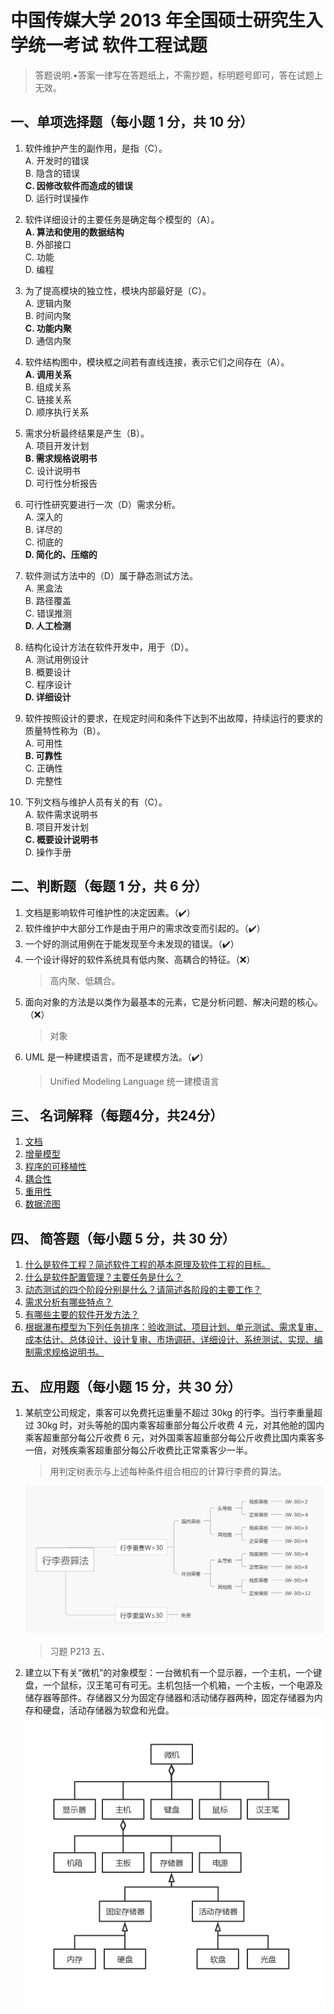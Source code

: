 # 中国传媒大学 2013 年全国硕士研究生入学统一考试 软件工程试题

> 答题说明.•答案一律写在答题纸上，不需抄题，标明题号即可，答在试题上无效。

## 一、单项选择题（每小题 1 分，共 10 分）

1. 软件维护产生的副作用，是指（C）。  
  A. 开发时的错误  
  B. 隐含的错误  
  **C. 因修改软件而造成的错误**  
  D. 运行时误操作  

2. 软件详细设计的主要任务是确定每个模型的（A）。  
  **A. 算法和使用的数据结构**  
  B. 外部接口  
  C. 功能  
  D. 编程  

3. 为了提高模块的独立性，模块内部最好是（C）。  
  A. 逻辑内聚  
  B. 时间内聚  
  **C. 功能内聚**  
  D. 通信内聚  

4. 软件结构图中，模块框之间若有直线连接，表示它们之间存在（A）。  
  **A. 调用关系**  
  B. 组成关系  
  C. 链接关系  
  D. 顺序执行关系  

5. 需求分析最终结果是产生（B）。  
  A. 项目开发计划  
  **B. 需求规格说明书**  
  C. 设计说明书  
  D. 可行性分析报告  

6. 可行性研究要进行一次（D）需求分析。  
  A. 深入的  
  B. 详尽的  
  C. 彻底的  
  **D. 简化的、压缩的**  

7. 软件测试方法中的（D）属于静态测试方法。  
  A. 黑盒法  
  B. 路径覆盖  
  C. 错误推测  
  **D. 人工检测**  

8. 结构化设计方法在软件开发中，用于（D）。  
  A. 测试用例设计  
  B. 概要设计  
  C. 程序设计  
  **D. 详细设计**  

9. 软件按照设计的要求，在规定时间和条件下达到不出故障，持续运行的要求的质量特性称为（B）。  
  A. 可用性  
  **B. 可靠性**  
  C. 正确性  
  D. 完整性  

10. 下列文档与维护人员有关的有（C）。  
  A. 软件需求说明书  
  B. 项目开发计划  
  **C. 概要设计说明书**  
  D. 操作手册  

## 二、判断题（每题 1 分，共 6 分）

1. 文档是影响软件可维护性的决定因素。（✔️）
2. 软件维护中大部分工作是由于用户的需求改变而引起的。（✔️）
3. 一个好的测试用例在于能发现至今未发现的错误。（✔️）
4. 一个设计得好的软件系统具有低内聚、高耦合的特征。（❌）
   > 高内聚、低耦合。
5. 面向对象的方法是以类作为最基本的元素，它是分析问题、解决问题的核心。（❌）
   > 对象
6. UML 是一种建模语言，而不是建模方法。（✔️）
   > Unified Modeling Language 统一建模语言

## 三、 名词解释（每题4分，共24分）

1. [文档](/notes/explanation-of-nouns/#文档)
2. [增量模型](/notes/explanation-of-nouns/#增量模型)
3. [程序的可移植性](/notes/explanation-of-nouns/#可移植性)
4. [耦合性](/notes/explanation-of-nouns/#耦合)
5. [重用性](/notes/explanation-of-nouns/#重用性)
6. [数据流图](/notes/explanation-of-nouns/#数据流图)

## 四、 简答题（每小题 5 分，共 30 分）

1. [什么是软件工程？简述软件工程的基本原理及软件工程的目标。](/notes/short-answer/#什么是软件工程？简述软件工程的基本原理及软件工程的目标。)
2. [什么是软件配置管理？主要任务是什么？](/notes/short-answer/#什么是软件配置管理？主要任务是什么？)
3. [动态测试的四个阶段分别是什么？请简述各阶段的主要工作？](/notes/short-answer/#动态测试的四个阶段分别是什么？请简述各阶段的主要工作？)
4. [需求分析有哪些特点？](/notes/short-answer/#需求分析有哪些特点？)
5. [有哪些主要的软件开发方法？](/notes/short-answer/#有哪些主要的软件开发方法？)
6. [根据瀑布模型为下列任务排序：验收测试、项目计划、单元测试、需求复审、成本估计、总体设计、设计复审、市场调研、详细设计、系统测试、实现、编制需求规格说明书。](/notes/short-answer/#根据瀑布模型为下列任务排序：验收测试、项目计划、单元测试、需求复审、成本估计、总体设计、设计复审、市场调研、详细设计、系统测试、实现、编制需求规格说明书。)

## 五、 应用题（每小题 15 分，共 30 分）

1. 某航空公司规定，乘客可以免费托运重量不超过 30kg 的行李。当行李重量超过 30kg 时，对头等舱的国内乘客超重部分每公斤收费 4 元，对其他舱的国内乘客超重部分每公斤收费 6 元，对外国乘客超重部分每公斤收费比国内乘客多一倍，对残疾乘客超重部分每公斤收费比正常乘客少一半。
    > 用判定树表示与上述每种条件组合相应的计算行李费的算法。

    ![行李费算法](/images/past-exam-papers/cuc/2013/行李费算法.png)
    > 习题 P213 五、

2. 建立以下有关“微机”的对象模型：一台微机有一个显示器，一个主机，一个键盘，一个鼠标，汉王笔可有可无。主机包括一个机箱，一个主板，一个电源及储存器等部件。存储器又分为固定存储器和活动储存器两种，固定存储器为内存和硬盘，活动存储器为软盘和光盘。
    ![微机对象模型](/images/past-exam-papers/cuc/2013/微机对象模型.png)